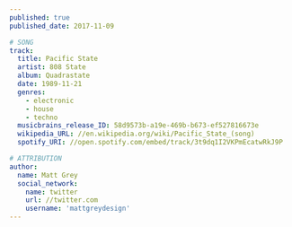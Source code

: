 ```yaml
---
published: true
published_date: 2017-11-09

# SONG
track:
  title: Pacific State
  artist: 808 State
  album: Quadrastate
  date: 1989-11-21
  genres:
    - electronic
    - house
    - techno
  musicbrains_release_ID: 58d9573b-a19e-469b-b673-ef527816673e
  wikipedia_URL: //en.wikipedia.org/wiki/Pacific_State_(song)
  spotify_URI: //open.spotify.com/embed/track/3t9dq1I2VKPmEcatwRkJ9P

# ATTRIBUTION
author:
  name: Matt Grey
  social_network:
    name: twitter
    url: //twitter.com
    username: 'mattgreydesign'
---
```

